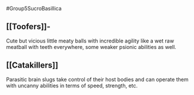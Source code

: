 #Group5SucroBasillica 

## [[Toofers]]-
Cute but vicious little meaty balls with incredible agility
like a wet raw meatball with teeth everywhere, some weaker psionic abilities as well.

## [[Catakillers]]
Parasitic brain slugs take control of their host bodies and can operate them with uncanny abilities in terms of speed, strength, etc.
